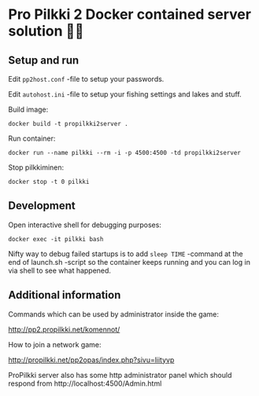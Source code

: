 # Pro Pilkki 2 Docker contained server solution 🧊🎏

## Setup and run

Edit `pp2host.conf` -file to setup your passwords.

Edit `autohost.ini` -file to setup your fishing settings and lakes and stuff.

Build image:

`docker build -t propilkki2server .`

Run container:

`docker run --name pilkki --rm -i -p 4500:4500 -td propilkki2server`

Stop pilkkiminen:

`docker stop -t 0 pilkki`

## Development

Open interactive shell for debugging purposes:

`docker exec -it pilkki bash`

Nifty way to debug failed startups is to add `sleep TIME` -command at the end of launch.sh -script so the container keeps running and you can log in via shell to see what happened.

## Additional information

Commands which can be used by administrator inside the game:

http://pp2.propilkki.net/komennot/

How to join a network game:

http://propilkki.net/pp2opas/index.php?sivu=liityvp

ProPilkki server also has some http administrator panel which should respond from http://localhost:4500/Admin.html
